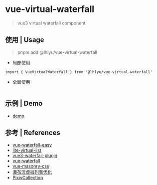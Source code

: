 # vue-virtual-waterfall

> vue3 virtual waterfall component

## 使用 | Usage

> pnpm add @lhlyu/vue-virtual-waterfall

- 局部使用

```vue
import { VueVirtualWaterfall } from '@lhlyu/vue-virtual-waterfall'
```

- 全局使用

```vue

```

## 示例 | Demo

- [demo](https://lhlyu.github.io/vue-virtual-waterfall)


## 参考 | References

- [vue-waterfall-easy](https://github.com/lfyfly/vue-waterfall-easy)
- [lite-virtual-list](https://github.com/wensiyuanseven/lite-virtual-list)
- [vue3-waterfall-plugin](https://github.com/heikaimu/vue3-waterfall-plugin)
- [vue-waterfall](https://github.com/MopTym/vue-waterfall)
- [vue-masonry-css](https://github.com/paulcollett/vue-masonry-css)
- [瀑布流虚拟列表优化](https://juejin.cn/post/7166071557284954142)
- [PixivCollection](https://github.com/orilights/PixivCollection)